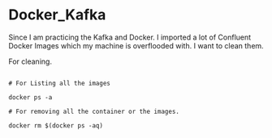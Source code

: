 # Docker_Kafka

Since I am practicing the Kafka and Docker. I imported a lot of Confluent Docker Images which my machine is overflooded with. I want to clean them.

For cleaning. 



```text

# For Listing all the images

docker ps -a

# For removing all the container or the images. 

docker rm $(docker ps -aq)

```



